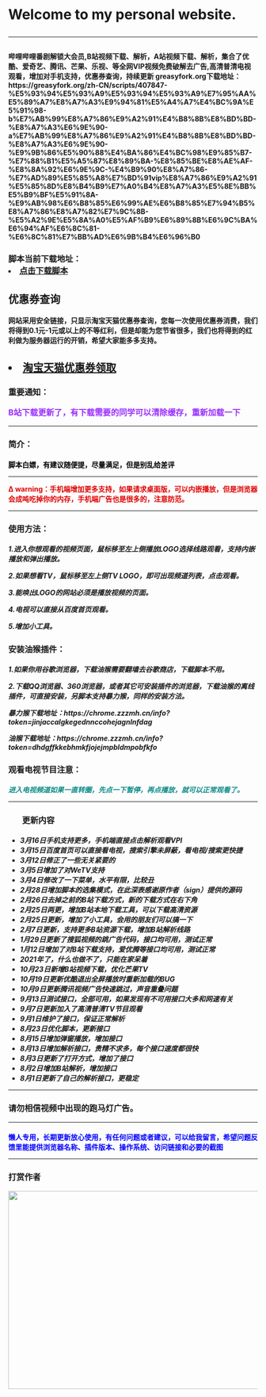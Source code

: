<h1>
Welcome to my personal website.
<hr>
<h4>
哔哩哔哩番剧解锁大会员,B站视频下载、解析，A站视频下载、解析，集合了优酷、爱奇艺、腾讯、芒果、乐视、等全网VIP视频免费破解去广告,高清普清电视观看，增加对手机支持，优惠券查询，持续更新
greasyfork.org下载地址：https://greasyfork.org/zh-CN/scripts/407847-%E5%93%94%E5%93%A9%E5%93%94%E5%93%A9%E7%95%AA%E5%89%A7%E8%A7%A3%E9%94%81%E5%A4%A7%E4%BC%9A%E5%91%98-b%E7%AB%99%E8%A7%86%E9%A2%91%E4%B8%8B%E8%BD%BD-%E8%A7%A3%E6%9E%90-a%E7%AB%99%E8%A7%86%E9%A2%91%E4%B8%8B%E8%BD%BD-%E8%A7%A3%E6%9E%90-%E9%9B%86%E5%90%88%E4%BA%86%E4%BC%98%E9%85%B7-%E7%88%B1%E5%A5%87%E8%89%BA-%E8%85%BE%E8%AE%AF-%E8%8A%92%E6%9E%9C-%E4%B9%90%E8%A7%86-%E7%AD%89%E5%85%A8%E7%BD%91vip%E8%A7%86%E9%A2%91%E5%85%8D%E8%B4%B9%E7%A0%B4%E8%A7%A3%E5%8E%BB%E5%B9%BF%E5%91%8A-%E9%AB%98%E6%B8%85%E6%99%AE%E6%B8%85%E7%94%B5%E8%A7%86%E8%A7%82%E7%9C%8B-%E5%A2%9E%E5%8A%A0%E5%AF%B9%E6%89%8B%E6%9C%BA%E6%94%AF%E6%8C%81-%E6%8C%81%E7%BB%AD%E6%9B%B4%E6%96%B0
<h3>
脚本当前下载地址：
<div>
    <li>
         <a href="https://qsqrftih.github.io/logl/jb.js">点击下载脚本</a>
    </li>
</div>	
<h2>
优惠券查询
<h4>
网站采用安全链接，只显示淘宝天猫优惠券查询，您每一次使用优惠券消费，我们将得到0.1元-1元或以上的不等红利，但是却能为您节省很多，我们也将得到的红利做为服务器运行的开销，希望大家能多多支持。
<h2>
<div>
    <li>
	 <a href="https://zuihuitao.cn" target="_blank">淘宝天猫优惠券领取</a>
    </li>
</div>
<h3>
<p>重要通知：</p>
<div style="color:#9A2EFE">B站下载更新了，有下载需要的同学可以清除缓存，重新加载一下</div>
<hr>
<h3>
<p>简介：</p>
<h4>
<div style="color:#000">脚本白嫖，有建议随便提，尽量满足，但是别乱给差评</div>
<hr>
<div style="color:#DF0101">Δ  warning：手机端增加更多支持，如果请求桌面版，可以内嵌播放，但是浏览器会成吨吃掉你的内存，手机端广告也是很多的，注意防范。</div>
<hr>
<h3>
<p>使用方法：</p>
<h5>
<p>1.进入你想观看的视频页面，鼠标移至左上侧播放LOGO选择线路观看，支持内嵌播放和弹出播放。</p>
<p>2.如果想看TV，鼠标移至左上侧TV LOGO，即可出现频道列表，点击观看。</p>
<p>3.能唤出LOGO的网站必须是播放视频的页面。</p>
<p>4.电视可以直接从百度首页观看。</p>	
<p>5.增加小工具。</p>
<h3>
<p>安装油猴插件：</p>
<h5>
<p>1.如果你用谷歌浏览器，下载油猴需要翻墙去谷歌商店，下载脚本不用。</p>
<p>2.下载QQ浏览器、360浏览器，或者其它可安装插件的浏览器，下载油猴的离线插件，可直接安装，另脚本支持暴力猴，同样的安装方法。</p>
<p>暴力猴下载地址：https://chrome.zzzmh.cn/info?token=jinjaccalgkegednnccohejagnlnfdag</p>
<p>油猴下载地址：https://chrome.zzzmh.cn/info?token=dhdgffkkebhmkfjojejmpbldmpobfkfo</p>
<h3>
<p>观看电视节目注意：</p>
<h5>
<div style="color:#088A85">进入电视频道如果一直转圈，先点一下暂停，再点播放，就可以正常观看了。</div>
<hr>
<h3>
<ul>
更新内容
</ul>
<h5>
<ul>
<li>3月16日手机支持更多，手机端直接点击解析观看VPI</li>
<li>3月15日百度首页可以直接看电视，搜索引擎未屏蔽，看电视/搜索更快捷</li>
<li>3月12日修正了一些无关紧要的</li>
<li>3月5日增加了对WeTV支持</li>
<li>3月4日修改了一下菜单，水平有限，比较丑</li>
<li>2月28日增加脚本的选集模式，在此深表感谢原作者（sign）提供的源码</li>
<li>2月26日去掉之前的B站下载方式，新的下载方式在右下角</li>
<li>2月25日两更，增加B站本地下载工具，可以下载高清资源</li>
<li>2月25日更新，增加了小工具，会用的朋友们可以搞一下</li>
<li>2月7日更新，支持更多B站资源下载，增加B站解析线路</li>
<li>1月29日更新了搜狐视频的跳广告代码，接口均可用，测试正常</li>
<li>1月12日增加了对B站下载支持，爱优腾等接口均可用，测试正常</li>
<li>2021年了，什么也做不了，只能在家呆着</li>
<li>10月23日新增B站视频下载，优化芒果TV</li>
<li>10月19日更新优酷退出全屏播放时重新加载的BUG</li>
<li>10月9日更新腾讯视频广告快速跳过，声音重叠问题</li>
<li>9月13日测试接口，全部可用，如果发现有不可用接口大多和网速有关</li>
<li>9月7日更新加入了高清普清TV节目观看</li>
<li>9月1日维护了接口，保证正常解析</li>
<li>8月23日优化脚本，更新接口</li>
<li>8月15日增加弹窗播放，增加接口</li>
<li>8月13日增加解析接口，贵精不求多，每个接口速度都很快</li>
<li>8月3日更新了打开方式，增加了接口</li>
<li>8月2日增加B站解析，增加接口</li>
<li>8月1日更新了自己的解析接口，更稳定</li>
</ul>
<hr>
<h3>
<p>请勿相信视频中出现的跑马灯广告。</p>
<hr>
<h4>
<div style="color:blue">懒人专用，长期更新放心使用，有任何问题或者建议，可以给我留言，希望问题反馈里能提供浏览器名称、插件版本、操作系统、访问链接和必要的截图</div>
<hr>
<h3>
<p>打赏作者</p>
	<img src="https://qsqrftih.github.io/logl/shang.jpg" width="600" height="400">
